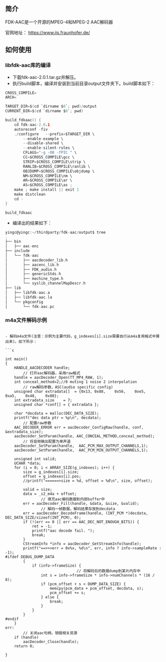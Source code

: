 ## 简介

FDK-AAC是一个开源的MPEG-4和MPEG-2 AAC解码器

官网地址： https://www.iis.fraunhofer.de/

## 如何使用

### libfdk-aac库的编译

- 下载fdk-aac-2.0.1.tar.gz并解压。
- 执行build脚本，编译并安装到当前目录output文件夹下。build脚本如下：

```c
CROSS_COMPILE=
ARCH=

TARGET_DIR=$(cd `dirname $0`; pwd)/output
CURRENT_DIR=$(cd `dirname $0`; pwd)

build_fdkaac() {
    cd fdk-aac-2.0.1
	autoreconf -fiv
    ./configure   --prefix=$TARGET_DIR \
		--enable-example \
        --disable-shared \
		--enable-silent-rules \
		CFLAGS="-g -O0 -fPIC " \
		CC=$CROSS_COMPILE\gcc \
		STRIP=$CROSS_COMPILE\strip \
		RANLIB=$CROSS_COMPILE\ranlib \
		OBJDUMP=$CROSS_COMPILE\objdump \
		NM=$CROSS_COMPILE\nm \
		AR=$CROSS_COMPILE\ar \
		AS=$CROSS_COMPILE\as ;
    make ; make install || exit 1
	make distclean 
    cd -
}

build_fdkaac


```

- 编译出的结果如下：

```c
yingc@yingc:~/thirdparty/fdk-aac/output$ tree
.
├── bin
│   ├── aac-enc
├── include
│   └── fdk-aac
│       ├── aacdecoder_lib.h
│       ├── aacenc_lib.h
│       ├── FDK_audio.h
│       ├── genericStds.h
│       ├── machine_type.h
│       └── syslib_channelMapDescr.h
├── lib
│   ├── libfdk-aac.a
│   ├── libfdk-aac.la
│   └── pkgconfig
│       └── fdk-aac.pc

```

### m4a文件解码示例

```

- 解码m4a文件(注意：示例为主要代码，g_indexes[i].size需要自行从m4a复用格式中算出来)。如下所示：

```c

int main()
{
	HANDLE_AACDECODER handle;
        // 打开aac解码器，采用raw格式
	handle = aacDecoder_Open(TT_MP4_RAW, 1);
	int conceal_method=2;//0 muting 1 noise 2 interpolation
        // raw解码参数，ASC(audio specific config)
	unsigned char extradata[]  = {0x13, 0x88,    0x56,    0xe5,    0xa5,    0x48,    0x80};
	int extradata_size    = 7;
	unsigned char *conf[] = { extradata };

	char *decdata = malloc(DEC_DATA_SIZE);
	printf("dec data ptr = %p\n", decdata);
        // 配置raw参数
	AAC_DECODER_ERROR err = aacDecoder_ConfigRaw(handle, conf, &extradata_size);
	aacDecoder_SetParam(handle, AAC_CONCEAL_METHOD,conceal_method);
        // 将音频输出配置为单声道
	aacDecoder_SetParam(handle,  AAC_PCM_MAX_OUTPUT_CHANNELS,1);
	aacDecoder_SetParam(handle,  AAC_PCM_MIN_OUTPUT_CHANNELS,1);

	unsigned int valid;
	UCHAR *data;
	for (i = 0; i < ARRAY_SIZE(g_indexes); i++) {
		size = g_indexes[i].size;
		offset = g_indexes[i].pos;
		//printf("======>size = %d, offset = %d\n", size, offset);

		valid = size;
		data = _s2_m4a + offset;
                // 填充aac编码数据到内部buffer中
		err = aacDecoder_Fill(handle, &data, &size, &valid);
                // 解码一帧数据，解码结果存放到decdata
		err = aacDecoder_DecodeFrame(handle, (INT_PCM *)decdata, DEC_DATA_SIZE/sizeof(INT_PCM), 0);
		if (!(err == 0 || err == AAC_DEC_NOT_ENOUGH_BITS)) {
			ret = -1;
			printf("aac decode fail. ");
			break;
		}
		CStreamInfo *info = aacDecoder_GetStreamInfo(handle);
		printf("==>>>err = 0x%x, %d\n", err, info ? info->sampleRate : -1);
#ifdef DEBUG_DUMP_DATA
		{
			if (info->frameSize) {
                                // 将解码后的数据dump到某片内存中
				int s = info->frameSize * info->numChannels * (16 / 8);
				if (pcm_offset + s < DUMP_DATA_SIZE) {
					memcpy(pcm_data + pcm_offset, decdata, s);
					pcm_offset += s;
				} else {
					break;
				}
			}
		}
#endif
	}
err:
        // 关闭aac句柄，销毁相关资源
	if (handle)
		aacDecoder_Close(handle);
	return 0;

}
 
```

